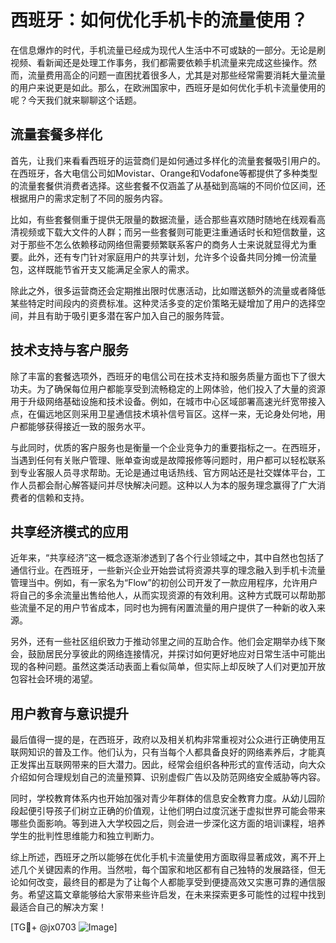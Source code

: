 # 西班牙：如何优化手机卡的流量使用？

在信息爆炸的时代，手机流量已经成为现代人生活中不可或缺的一部分。无论是刷视频、看新闻还是处理工作事务，我们都需要依赖手机流量来完成这些操作。然而，流量费用高企的问题一直困扰着很多人，尤其是对那些经常需要消耗大量流量的用户来说更是如此。那么，在欧洲国家中，西班牙是如何优化手机卡流量使用的呢？今天我们就来聊聊这个话题。

## 流量套餐多样化

首先，让我们来看看西班牙的运营商们是如何通过多样化的流量套餐吸引用户的。在西班牙，各大电信公司如Movistar、Orange和Vodafone等都提供了多种类型的流量套餐供消费者选择。这些套餐不仅涵盖了从基础到高端的不同价位区间，还根据用户的需求定制了不同的服务内容。

比如，有些套餐侧重于提供无限量的数据流量，适合那些喜欢随时随地在线观看高清视频或下载大文件的人群；而另一些套餐则可能更注重通话时长和短信数量，这对于那些不怎么依赖移动网络但需要频繁联系客户的商务人士来说就显得尤为重要。此外，还有专门针对家庭用户的共享计划，允许多个设备共同分摊一份流量包，这样既能节省开支又能满足全家人的需求。

除此之外，很多运营商还会定期推出限时优惠活动，比如赠送额外的流量或者降低某些特定时间段内的资费标准。这种灵活多变的定价策略无疑增加了用户的选择空间，并且有助于吸引更多潜在客户加入自己的服务阵营。

## 技术支持与客户服务

除了丰富的套餐选项外，西班牙的电信公司在技术支持和服务质量方面也下了很大功夫。为了确保每位用户都能享受到流畅稳定的上网体验，他们投入了大量的资源用于升级网络基础设施和技术设备。例如，在城市中心区域部署高速光纤宽带接入点，在偏远地区则采用卫星通信技术填补信号盲区。这样一来，无论身处何地，用户都能够获得接近一致的服务水平。

与此同时，优质的客户服务也是衡量一个企业竞争力的重要指标之一。在西班牙，当遇到任何有关账户管理、账单查询或是故障报修等问题时，用户都可以轻松联系到专业客服人员寻求帮助。无论是通过电话热线、官方网站还是社交媒体平台，工作人员都会耐心解答疑问并尽快解决问题。这种以人为本的服务理念赢得了广大消费者的信赖和支持。

## 共享经济模式的应用

近年来，“共享经济”这一概念逐渐渗透到了各个行业领域之中，其中自然也包括了通信行业。在西班牙，一些新兴企业开始尝试将资源共享的理念融入到手机卡流量管理当中。例如，有一家名为“Flow”的初创公司开发了一款应用程序，允许用户将自己的多余流量出售给他人，从而实现资源的有效利用。这种方式既可以帮助那些流量不足的用户节省成本，同时也为拥有闲置流量的用户提供了一种新的收入来源。

另外，还有一些社区组织致力于推动邻里之间的互助合作。他们会定期举办线下聚会，鼓励居民分享彼此的网络连接情况，并探讨如何更好地应对日常生活中可能出现的各种问题。虽然这类活动表面上看似简单，但实际上却反映了人们对更加开放包容社会环境的渴望。

## 用户教育与意识提升

最后值得一提的是，在西班牙，政府以及相关机构非常重视对公众进行正确使用互联网知识的普及工作。他们认为，只有当每个人都具备良好的网络素养后，才能真正发挥出互联网带来的巨大潜力。因此，经常会组织各种形式的宣传活动，向大众介绍如何合理规划自己的流量预算、识别虚假广告以及防范网络安全威胁等内容。

同时，学校教育体系内也开始加强对青少年群体的信息安全教育力度。从幼儿园阶段起便引导孩子们树立正确的价值观，让他们明白过度沉迷于虚拟世界可能会带来哪些负面影响。等到进入大学校园之后，则会进一步深化这方面的培训课程，培养学生的批判性思维能力和独立判断力。

综上所述，西班牙之所以能够在优化手机卡流量使用方面取得显著成效，离不开上述几个关键因素的作用。当然啦，每个国家和地区都有自己独特的发展路径，但无论如何改变，最终目的都是为了让每个人都能享受到便捷高效又实惠可靠的通信服务。希望这篇文章能够给大家带来些许启发，在未来探索更多可能性的过程中找到最适合自己的解决方案！

[TG💪+ @jx0703 ![Image](https://github.com/user-attachments/assets/dbca1d08-cadb-493c-b0ec-ad6f7a83f270)]